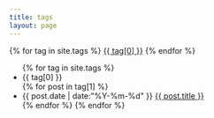 ```yaml
---
title: tags
layout: page
---
```


<div id='tag_cloud'>
  {% for tag in site.tags %}
  <a href="#{{ tag[0] }}" title="{{ tag[0] }}" rel="{{ tag[1].size }}">{{ tag[0] }}</a>
  {% endfor %}
</div>

<ul class="listing">
  {% for tag in site.tags %}
  <li class="listing-seperator" id="{{ tag[0] }}">{{ tag[0] }}</li>
  {% for post in tag[1] %}
  <li class="listing-item">
    <time datetime="{{ post.date | date:"%Y-%m-%d" }}">{{ post.date | date:"%Y-%m-%d" }}</time>
    <a href="{{ post.url }}" title="{{ post.title }}">{{ post.title }}</a>
  </li>
  {% endfor %}
  {% endfor %}
</ul>

<script src="/media/js/jquery.tagcloud.js" type="text/javascript" charset="utf-8"></script> 
<script language="javascript">
  $.fn.tagcloud.defaults = {
    size: {start: 1, end: 1, unit: 'em'},
    color: {start: '#f8e0e6', end: '#ff3333'}
  };

$(function () {
  $('#tag_cloud a').tagcloud();
});
</script>
